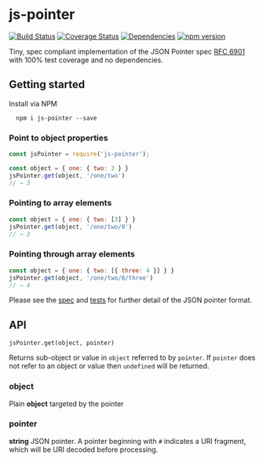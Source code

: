 # js-pointer
[![Build Status](https://travis-ci.org/toboid/js-pointer.svg?branch=master)](https://travis-ci.org/toboid/js-pointer)
[![Coverage Status](https://coveralls.io/repos/github/toboid/js-pointer/badge.svg?branch=master)](https://coveralls.io/github/toboid/js-pointer?branch=master)
[![Dependencies](https://david-dm.org/toboid/js-pointer.svg)](https://github.com/toboid/js-pointer/blob/master/package.json)
[![npm version](https://badge.fury.io/js/js-pointer.svg)](https://badge.fury.io/js/js-pointer)

Tiny, spec compliant implementation of the JSON Pointer spec [RFC 6901](https://tools.ietf.org/html/rfc6901) with 100% test coverage and no dependencies.

## Getting started
Install via NPM
```
  npm i js-pointer --save
```

### Point to object properties
``` javascript
const jsPointer = require('js-pointer');

const object = { one: { two: 3 } }
jsPointer.get(object, '/one/two')
// → 3

```
### Pointing to array elements
``` javascript
const object = { one: { two: [3] } }
jsPointer.get(object, '/one/two/0')
// → 3
```

### Pointing through array elements
``` javascript
const object = { one: { two: [{ three: 4 }] } }
jsPointer.get(object, '/one/two/0/three')
// → 4
```

Please see the [spec](https://tools.ietf.org/html/rfc6901) and [tests](https://github.com/toboid/js-pointer/blob/master/test/dereferencing-tests.js) for further detail of the JSON pointer format.

## API
`jsPointer.get(object, pointer)`

Returns sub-object or value in `object` referred to by `pointer`.
If `pointer` does not refer to an object or value then `undefined` will be returned.

### object
Plain **object** targeted by the pointer

### pointer
**string** JSON pointer. A pointer beginning with `#` indicates a URI fragment, which will be URI decoded before processing.
